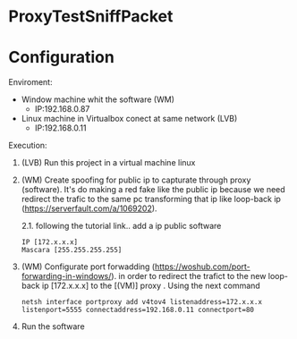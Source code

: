 # ProxyTestSniffPacket

# Configuration

Enviroment:
- Window machine whit the software (WM)
    - IP:192.168.0.87
- Linux machine in Virtualbox conect at same network (LVB)
    - IP:192.168.0.11

Execution:
1. (LVB) Run this project in a virtual machine linux
2. (WM) Create spoofing for public ip to capturate through proxy (software). It's do making a red fake like the public ip because we need redirect the trafic to the same pc transforming that ip like loop-back ip (https://serverfault.com/a/1069202). 
    
    2.1. following the tutorial link.. add a ip public software 
    ```
    IP [172.x.x.x] 
    Mascara [255.255.255.255]
    ```
3. (WM) Configurate port forwadding (https://woshub.com/port-forwarding-in-windows/). in order to redirect the trafict to the new loop-back ip [172.x.x.x] to the [(VM)] proxy . Using the next command
    ```
    netsh interface portproxy add v4tov4 listenaddress=172.x.x.x listenport=5555 connectaddress=192.168.0.11 connectport=80
    ```

4. Run the software
